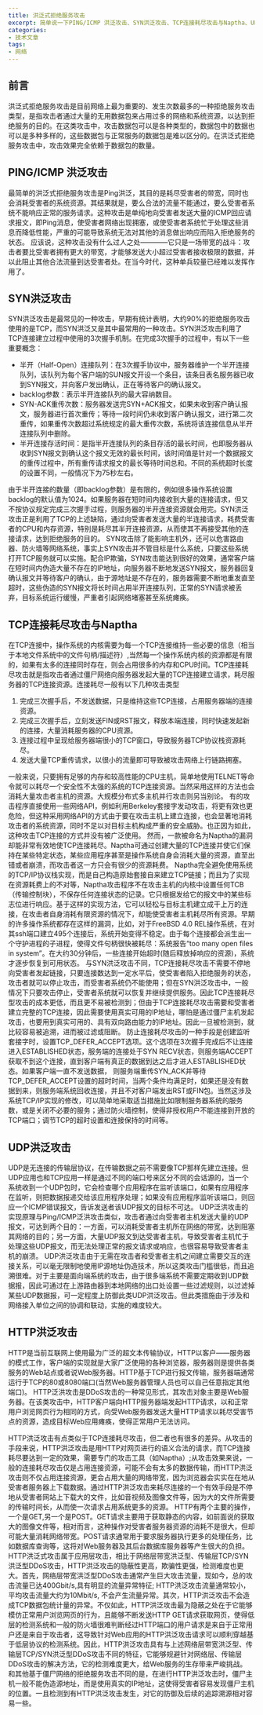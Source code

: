 ```yaml
---
title: 洪泛式拒绝服务攻击
excerpt: 简单说一下PING/ICMP 洪泛攻击、SYN洪泛攻击、TCP连接耗尽攻击与Naptha、UDP洪泛攻击、HTTP洪泛攻击
categories:
- 技术文章
tags:
- 网络
---
```


## 前言
洪泛式拒绝服务攻击是目前网络上最为重要的、发生次数最多的一种拒绝服务攻击类型，是指攻击者通过大量的无用数据包来占用过多的网络和系统资源，以达到拒绝服务的目的。在这类攻击中，攻击数据包可以是各种类型的，数据包中的数据也可以是多种多样的，这些数据包与正常服务的数据包是难以区分的。在洪泛式拒绝服务攻击中，攻击效果完全依赖于数据包的数量。

## PING/ICMP 洪泛攻击
最简单的洪泛式拒绝服务攻击是Ping洪泛，其目的是耗尽受害者的带宽，同时也会消耗受害者的系统资源。其结果就是，要么合法的流量不能通过，要么受害者系统不能响应正常的服务请求。这种攻击是单纯地向受害者发送大量的ICMP回应请求报文，即Ping消息，使受害者网络出现拥塞，或使受害者系统忙于处理这些消息而降低性能，严重的可能导致系统无法对其他的消息做出响应而陷入拒绝服务的状态。
应该说，这种攻击没有什么过人之处————它只是一场带宽的战斗：攻击者要比受害者拥有更大的带宽，才能够发送大小超过受害者接收极限的数据，并以此阻止其他合法流量到达受害者处。在当今时代，这种单兵较量已经难以发挥作用了。

## SYN洪泛攻击
SYN洪泛攻击是最常见的一种攻击，早期有统计表明，大约90%的拒绝服务攻击使用的是TCP，而SYN洪泛又是其中最常用的一种攻击。SYN洪泛攻击利用了TCP连接建立过程中使用的3次握手机制。在完成3次握手的过程中，有以下一些重要概念：
- 半开（Half-Open）连接队列：在3次握手协议中，服务器维护一个半开连接队列，该队列为每个客户端的SUN报文开设一个条目，该条目表名服务器已收到SYN报文，并向客户发出确认，正在等待客户的确认报文。
- backlog参数：表示半开连接队列的最大容纳数目。
- SYN-ACK重传次数：服务器发送完SYN+ACK报文，如果未收到客户确认报文，服务器进行首次重传；等待一段时间仍未收到客户确认报文，进行第二次重传，如果重传次数超过系统规定的最大重传次数，系统将该连接信息从半开连接队列中删除。
- 半开连接存活时间：是指半开连接队列的条目存活的最长时间，也即服务器从收到SYN报文到确认这个报文无效的最长时间，该时间值是针对一个数据报文的重传过程中，所有重传请求报文的最长等待时间总和。不同的系统超时长度的设置不同，一般情况下为75秒左右。

由于半开连接的数量（即backlog参数）是有限的，例如很多操作系统设置backlog的默认值为1024。如果服务器在短时间内接收到大量的连接请求，但又不按协议规定完成三次握手过程，则服务器的半开连接资源就会用完。SYN洪泛攻击正是利用了TCP的上述缺陷，通过向受害者发送大量的半连接请求，耗费受害者的CPU和内存资源，特别是耗尽其半开连接资源，从而使其不再接受其他的连接请求，达到拒绝服务的目的。
SYN攻击除了能影响主机外，还可以危害路由器、防火墙等网络系统，事实上SYN攻击并不管目标是什么系统，只要这些系统打开TCP服务就可以实施。配合IP欺骗，SYN攻击能达到很好的效果，通常客户端在短时间内伪造大量不存在的IP地址，向服务器不断地发送SYN报文，服务器回复确认报文并等待客户的确认，由于源地址是不存在的，服务器需要不断地重发直至超时，这些伪造的SYN报文将长时间占用半开连接队列，正常的SYN请求被丢弃，目标系统运行缓慢，严重者引起网络堵塞甚至系统瘫痪。

## TCP连接耗尽攻击与Naptha
在TCP连接中，操作系统的内核需要为每一个TCP连接维持一些必要的信息（相当于本地文件系统中的文件句柄/描述符）,当然每一个操作系统内核的资源都是有限的，如果有太多的连接同时存在，则会占用很多的内存和CPU时间。TCP连接耗尽攻击就是指攻击者通过僵尸网络向服务器发起大量的TCP连接建立请求，耗尽服务器的TCP连接资源。连接耗尽一般有以下几种攻击类型
1. 完成三次握手后，不发送数据，只是维持这些TCP连接，占用服务器端的连接资源。
2. 完成三次握手后，立刻发送FIN或RST报文，释放本端连接，同时快速发起新的连接，大量消耗服务器的CPU资源。
3. 连接过程中呈现给服务器端很小的TCP窗口，导致服务器TCP协议栈资源耗尽。
4. 发送大量TCP重传请求，以很小的流量即可导致被攻击网络上行链路拥塞。

一般来说，只要拥有足够的内存和较高性能的CPU主机，简单地使用TELNET等命令就可以耗尽一个安全性不太强的系统的TCP连接资源。当然采用这样的方法也会消耗大量攻击者主机的资源。大规模分布式多主机并行攻击则另当别论。
有的攻击程序直接使用一些网络API，例如利用Berkeley套接字发动攻击，将更有效也更危险，但这种采用网络API的方式由于要在攻击主机上建立连接，也会显著地消耗攻击者的系统资源，同时不足以对目标主机构成严重的安全威胁。也正因为如此，这种攻击TCP连接的方式并没有被广泛使用。
然而，一款被命名为Naptha的漏洞却能非常有效地使TCP连接耗尽。Naptha可通过创建大量的TCP连接并使它们保持在某些特定状态，某些应用程序甚至是操作系统自身会消耗大量的资源，直至出错或者崩溃，而攻击者这一方只会有很少的资源耗费。
Naptha完全避免使用系统的TCP/IP协议栈实现，而是自己构造原始套接自来建立TCP链接；而且为了实现在资源耗费上的不对等，Naptha攻击程序不在攻击主机的内核中设置任何TCB（传输控制块），不保存任何连接状态的记录。它只根据发给它的报文中的某些标志位进行响应。基于这样的实现方法，它可以轻松与目标主机建立成干上万的连接，在攻击者自身消耗有限资源的情况下，却能使受害者主机耗尽所有资源。早期的许多操作系统都存在这样的漏洞，比如，对于FreeBSD 4.0 REL操作系统，在对其ssh端口建立495个连接后，系统开始变得不稳定。由于每个连接都会派生出一个守护进程的子进程，使得文件句柄很快被耗尽：系统报告“too many open files in system”。在大约30分钟后，一些连接开始超时(随后释放掉响应的资源)，系统才逐步恢复到可用状态。
与SYN洪泛攻击不同，TCP连接耗尽攻击不需要不停地向受害者发起链接，只要连接数达到一定水平后，使受害者陷入拒绝服务的状态，攻击者就可以停止攻击，而受害者系统仍不能使用；但在SYN洪泛攻击中，一般情况下只要攻击停止，受害者系统就可以恢复并继续提供服务。因此TCP连接耗尽型攻击的成本更低，而且更不易被检测到；但由于TCP连接耗尽攻击需要和受害者建立完整的TCP连接，因此需要使用真实可用的IP地址，哪怕是通过僵尸主机发起攻击，也要用到真实可用的、具有双向路由能力的IP地址。因此一旦被检测到，就比较容易被追溯，进而被过滤或阻断。
防止连接耗尽攻击的一种手段是创建监听套接字时，设置TCP_DEFER_ACCEPT选项。这个选项在3次握手完成后不让连接进入ESTABLISHED状态，服务端的连接处于SYN RECV状态，则服务端ACCEPT获取不到这个连接，直到客户端有真正的数据到达之后才进人ESTABLISHED状态。如果客户端一直不发送数据， 则服务端重传SYN_ACK并等待TCP_DEFER_ACCEPT设置的超时时间，当两个条件均满足时，如果还是没有数据到来，则服务端系统回收连接，并且不对客户端发出RST或FIN包。当然这涉及系统TCP/IP实现的修改，可以简单地采取适当措施比如限制服务器系统的服务数，或是关闭不必要的服务；通过防火墙控制，使得非授权用户不能连接到开放的TCP端口；调节TCP的超时设置和连接保持的时间等。

## UDP洪泛攻击
UDP是无连接的传输层协议，在传输数据之前不需要像TCP那样先建立连接。但UDP应用也和TCP应用一样是通过不同的端口号来区分不同的会话源的，当一个系统收到一个UDP包时，它会检查哪个应用程序在监听该端口，如果有应用程序在监听，则把数据报递交给该应用程序处理；如果没有应用程序监听该端口，则回应一个ICMP错误报文，告诉发送者该UDP报文的目标不可达。
UDP泛洪攻击的实现原理与Ping/ICMP泛洪攻击类似，攻击者通过向受害者主机发送大量的UDP报文，可达到两个目的：一方面，可以消耗受害者主机所在网络的带宽，达到阻塞其网络的目的；另一方面，大量UDP报文到达受害者主机，导致受害者主机忙于处理这些UDP报文，而无法处理正常的报文请求或响应，也很容易导致受害者主机的崩溃。
UDP洪泛攻击由于无需在攻击者和受害者主机之间建立需要交互的连接关系，可以毫无限制地使用IP源地址伪造技术，所以这类攻击门槛很低，而且追溯很难。对于主要是面向端系统的攻击，由于很多端系统不需要定期收到UDP数据报，因此可通过在上游路由器到本地网络的出口处设置一些过滤规则，以过滤掉某些UDP数据报，可一定程度上防御此类UDP洪泛攻击。但此类措施由于涉及和网络接入单位之间的协调和联动，实施的难度较大。

## HTTP洪泛攻击
HTTP是当前互联网上使用最为广泛的超文本传输协议，HTTP以客户——服务器的模式工作，客户端的实现就是大家广泛使用的各种浏览器，服务器则是提供各类服务的Web站点或者说Web服务器。HTTP基于TCP进行报文传输，服务器端通常运行于TCP的80或8080端口(当然Web服务器管理人员也可以自己任意指定其他端口)。
HTTP泛洪攻击是DDoS攻击的一种常见形式，其攻击对象主要是Web服务器。在该类攻击中，HTTP客户端向HTTP服务器端发起HTTP请求，以和正常用户浏览网页行为相同的方式，向受Web服务器发送大量HTTP请求以耗尽受害节点的资源，造成目标Web应用瘫痪，使得正常用户无法访问。


HTTP洪泛攻击有点类似于TCP连接耗尽攻击，但二者也有很多的差异。从攻击的手段来说，HTTP洪泛攻击是用HTTP对网页进行的语义合法的请求，而TCP连接耗尽要达到一定的效果，需要专门的攻击工具（如Naptha）;从攻击效果来说，一般的连接耗尽攻击仅是占用连接资源，可能不会有太多的数据传输，而HTTP洪泛攻击则不仅占用连接资源，更会占用大量的网络带宽，因为浏览器会实实在在地从受害者服务器上下载数据。通过HTTP洪泛攻击来耗尽连接的一个有效手段是不停地从受害者网站上下载大的文件，比如音视频及图像文件等，因为大的文件所需要的传输时间长，从而使一次请求占用系统更多的资源。
HTTP有两个主要的操作，一个是GET,另一个是POST。GET请求主要用于获取静态的内容，如前面说的获取大的图像文件等，相对而言，这种操作对受害者服务器资源的消耗不是很大，但却可能大量消耗网络带宽。POST请求通常用于要求服务器执行更多的处理任务，比如数据库查询等，这将对Web服务器及其后台数据库服务器等产生很大的负担。
HTTP洪泛式攻击属于应用层攻击，相比于网络层带宽洪泛型、传输层TCP/SYN洪泛型DDoS攻击，HTTP洪泛攻击的隐蔽性更高，欺骗性更强，检测难度也更大。首先，网络层带宽洪泛型DDoS攻击通常产生巨大攻击流量，现如今，总的攻击流量已达400Gbit/s,具有明显的流量异常特征; HTTP洪泛攻击流量通常较小，平均攻击流量大约为10Mbit/s, 不会产生流量异常。其次，HTTP洪泛攻击不会造成TCP数据包统计量的异常。不仅如此，HTTP洪泛攻击最为隐蔽之处在于它能够模仿正常用户浏览网页的行为，且能够不断发送HTTP GET请求获取网页，使得低层的检测系统和一般的防火墙很难判断经过HTTP端口的用户请求是来自于正常用户还是来自于攻击者，这导致针对Web应用的HTTP洪泛攻击请求可以顺利穿越基于低层协议的检测系统。因此，HTTP洪泛攻击具有与上述网络层带宽洪泛型、传输层TCP/SYN洪泛型DDoS攻击不同的特征，它能够规避针对网络层、传输层DDoS攻击的解决方法，它的检测难度更大，给Web服务的生存带来严峻挑战。
和其他基于僵尸网络的拒绝服务攻击不同的是，在进行HTTP洪泛攻击时，僵尸主机一般不能伪造源地址，而是使用真实的IP地址，这使得受害者容易发现僵尸主机的位置。一且检测到有HTTP洪泛攻击发生，对它的防御及后续的追踪溯源相对容易一些。